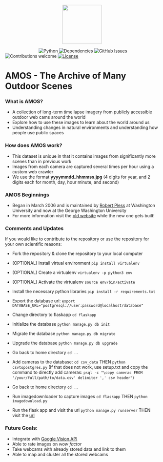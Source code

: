 <p align="center"><img src="https://raw.githubusercontent.com/gwcvl/AMOSEast/master/flaskapp/static/logo.png" width="128px"><p>

&nbsp;&nbsp;&nbsp;&nbsp;&nbsp;&nbsp;&nbsp;&nbsp;&nbsp;&nbsp;&nbsp;&nbsp;&nbsp;
&nbsp;&nbsp;&nbsp;&nbsp;&nbsp;&nbsp;&nbsp;&nbsp;&nbsp;&nbsp;&nbsp;&nbsp;&nbsp;
![Python](https://img.shields.io/badge/python-v3.6-blue.svg)
![Dependencies](https://img.shields.io/badge/dependencies-up%20to%20date-brightgreen.svg)
[![GitHub Issues](https://img.shields.io/github/issues/anfederico/flaskex.svg)](https://github.com/gwcvl/AMOSEast/issues)
![Contributions welcome](https://img.shields.io/badge/contributions-welcome-orange.svg)
[![License](https://img.shields.io/badge/license-MIT-blue.svg)](https://opensource.org/licenses/MIT)

# AMOS - The Archive of Many Outdoor Scenes

### What is AMOS?

-   A collection of long-term time lapse imagery from publicly accessible outdoor web cams around the world
-   Explore how to use these images to learn about the world around us
-   Understanding changes in natural environments and understanding how people use public spaces

### How does AMOS work?

-   This dataset is unique in that it contains images from significantly more scenes than in previous work
-   Images from each camera are captured several times per hour using a custom web crawler
-   We use the format **yyyymmdd_hhmmss.jpg** (4 digits for year, and 2 digits each for month, day, hour minute, and second)

### AMOS Beginnings

-   Began in March 2006 and is maintained by [Robert Pless](http://research.engineering.wustl.edu/~pless) at Washington University and now at the George Washington University
-   For more information visit the [old website](http://amos.cse.wustl.edu/) while the new one gets built!

### Comments and Updates

If you would like to contribute to the repository or use the repository for your own scientific reasons:

-   Fork the repository & clone the repository to your local computer

-   (OPTIONAL) Install virtual environment `pip install virtualenv`

-   (OPTIONAL) Create a virtualenv `virtualenv -p python3 env`

-   (OPTIONAL) Activate the virtualenv `source env/bin/activate`

-   Install the necessary python libraries `pip install -r requirements.txt`

-   Export the database url: `export DATABASE_URL="postgresql://user:password@localhost/database"`

-   Change directory to flaskapp `cd flaskapp`

-   Initialize the database `python manage.py db init`

-   Migrate the database `python manage.py db migrate`

-   Upgrade the database `python manage.py db upgrade`

-   Go back to home directory `cd ..`

-   Add cameras to the database: `cd csv_data` THEN `python csvtopostgres.py`
		(If that does not work, use setup.txt and copy the command to directly add cameras: `psql -c "\copy cameras FROM '/your/full/path/to/data.csv' delimiter ',' csv header"`)

-   Go back to home directory `cd ..`

-   Run imagedownloader to capture images `cd flaskapp` THEN `python imagedownload.py`

-   Run the flask app and visit the url `python manage.py runserver` THEN visit the [url](http://localhost:5000/)

### Future Goals:

-   Integrate with [Google Vision API](https://cloud.google.com/vision/)
-   Able to rate images on _wow factor_
-   Take webcams with already stored data and link to them
- 	Able to map and cluster all the stored webcams
